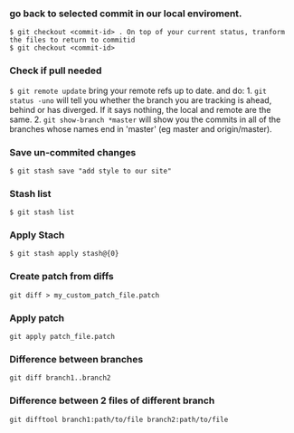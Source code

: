 ### go back to selected commit in our local enviroment.
	$ git checkout <commit-id> . On top of your current status, tranform the files to return to commitid
	$ git checkout <commit-id>

### Check if pull needed
`$ git remote update` bring your remote refs up to date. and do:
	1. `git status -uno` will tell you whether the branch you are tracking is ahead, behind or has diverged. If it says nothing, the local and remote are the same.
	2. `git show-branch *master` will show you the commits in all of the branches whose names end in 'master' (eg master and origin/master).

### Save un-commited changes
	$ git stash save "add style to our site"

### Stash list
	$ git stash list

### Apply Stach
	$ git stash apply stash@{0}

### Create patch from diffs
`git diff > my_custom_patch_file.patch`

### Apply patch
`git apply patch_file.patch`

### Difference between branches
`git diff branch1..branch2`

### Difference between 2 files of different branch
`git difftool branch1:path/to/file branch2:path/to/file`